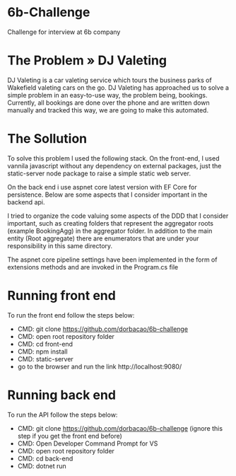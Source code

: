 # 6b-Challenge
Challenge for interview at 6b company

# The Problem » DJ Valeting
DJ Valeting is a car valeting service which tours the business parks of Wakefield valeting cars on 
the go. DJ Valeting has approached us to solve a simple problem in an easy-to-use way, the 
problem being, bookings. Currently, all bookings are done over the phone and are written down 
manually and tracked this way, we are going to make this automated.

# The Sollution

To solve this problem I used the following stack.
On the front-end, I used vannila javascript without any dependency on external packages, just the static-server node package to raise a simple static web server.

On the back end i use aspnet core latest version with EF Core for persistence.
Below are some aspects that I consider important in the backend api.

I tried to organize the code valuing some aspects of the DDD that I consider important, such as creating folders that represent the aggregator roots (example BookingAgg) in the aggregator folder.
In addition to the main entity (Root aggregate) there are enumerators that are under your responsibility in this same directory.

The aspnet core pipeline settings have been implemented in the form of extensions methods and are invoked in the Program.cs file

# Running front end
To run the front end follow the steps below:

* CMD: git clone https://github.com/dorbacao/6b-challenge
* CMD: open root repository folder
* CMD: cd front-end
* CMD: npm install
* CMD: static-server
* go to the browser and run the link http://localhost:9080/

# Running back end
To run the API follow the steps below:
* CMD: git clone https://github.com/dorbacao/6b-challenge (ignore this step if you get the front end before)
* CMD: Open Developer Command Prompt for VS
* CMD: open root repository folder
* CMD: cd back-end
* CMD: dotnet run



